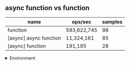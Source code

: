 ## async function vs function

|name|ops/sec|samples|
|-|-|-|
|function|593,622,745|98|
|[async] async function|11,324,161|85|
|[async] function|191,195|28|


<details>
<summary>Environment</summary>

* __Machine:__ linux x64 | 2 vCPUs | 6.8GB Mem
* __Run:__ Fri Oct 27 2023 00:23:37 GMT+0000 (Coordinated Universal Time)
</details>

<!--
{"environment":{"platform":"linux","arch":"x64","cpus":2,"totalMemory":6.759742736816406},"benchmarks":[{"name":"function","opsSec":593622745.268764,"samples":9},{"name":"[async] async function","opsSec":11324160.673688259,"samples":8},{"name":"[async] function","opsSec":191195.40374358904,"samples":3}]}-->
